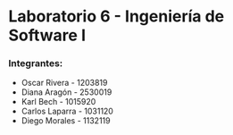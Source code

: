 # Laboratorio 6 - Ingeniería de Software I
### Integrantes:
- Oscar Rivera - 1203819
- Diana Aragón - 2530019
- Karl Bech - 1015920
- Carlos Laparra - 1031120
- Diego Morales - 1132119
